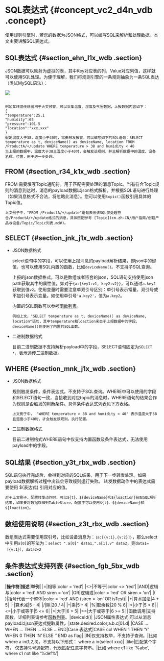 # SQL表达式 {#concept_vc2_d4n_vdb .concept}

使用规则引擎时，若您的数据为JSON格式，可以编写SQL来解析和处理数据。本文主要讲解SQL表达式。

## SQL表达式 {#section_ehn_l1x_wdb .section}

JSON数据可以映射为虚拟的表，其中Key对应表的列，Value对应列值，这样就可以使用SQL处理。为便于理解，我们将规则引擎的一条规则抽象为一条SQL表达（类试MySQL语法）：

![](http://static-aliyun-doc.oss-cn-hangzhou.aliyuncs.com/assets/img/7487/3123_zh-CN.png)

```

例如某环境传感器用于火灾预警，可以采集温度、湿度及气压数据，上报数据内容如下：
{
"temperature":25.1
"humidity":65
"pressure":101.5
"location":"xxx,xxx"
}
假定温度大于38，湿度小于40时，需要触发报警，可以编写如下的SQL语句：SELECT temperature as t, deviceName() as deviceName, location FROM /ProductA/+/update WHERE temperature > 38 and humidity < 40
当上报的数据中，温度大于38且湿度小于40时，会触发该规则，并且解析数据中的温度、设备名称、位置，用于进一步处理。
```

## FROM {#section_r34_k1x_wdb .section}

FROM 需要填写Topic通配符，用于匹配需要处理的消息Topic。当有符合Topic规则的消息到达时，消息的payload数据以json格式解析，并根据SQL语句进行处理（如果消息格式不合法，将忽略此消息）。您可以使用`topic()`函数引用具体的Topic值。

```
上文例子中，"FROM /ProductA/+/update"语句表示该SQL仅处理符合/ProductA/+/update格式的消息，具体匹配参考 [Topic](cn.zh-CN/用户指南/创建产品与设备/Topic/Topic列表.md#)。

```

## SELECT {#section_jnk_j1x_wdb .section}

-   JSON数据格式

    select语句中的字段，可以使用上报消息的payload解析结果，即json中的键值，也可以使用SQL内置的函数，比如`deviceName()`。不支持子SQL查询。

    上报的json数据格式，可以是数组或者嵌套的json，SQL语句支持使用json path获取其中的属性值，如对于`{a:{key1:v1, key2:v2}}`，可以通过`a.key2` 获取到值`v2`。使用变量时需要注意单双引号区别：单引号表示常量，双引号或不加引号表示变量。如使用单引号`'a.key2'`，值为`a.key2`。

    内置的SQL函数可以参考[函数列表](cn.zh-CN/用户指南/规则引擎/函数列表.md#)。

    ```
    例如上文，"SELECT temperature as t, deviceName() as deviceName, location"语句，其中temperature和loaction来自于上报数据中的字段，deviceName()则使用了内置的SQL函数。
    
    ```

-   二进制数据格式

    目前二进制数据不支持解析payload中的字段，SELECT语句固定为`SELECT *`，表示透传二进制数据。


## WHERE {#section_mnk_j1x_wdb .section}

-   JSON数据格式

    规则触发条件，条件表达式。不支持子SQL查询。WHERE中可以使用的字段和SELECT语句一致，当接收到对应topic的消息时，WHERE语句的结果会作为规则是否触发的判断条件。具体条件表达式列表见下方表格。

    ```
    上文例子中， "WHERE temperature > 38 and humidity < 40" 表示温度大于38且湿度小于40时，才会触发该规则，执行配置。
    ```

-   二进制数据格式

    目前二进制格式WHERE语句中仅支持内置函数及条件表达式，无法使用payload中的字段。


## SQL结果 {#section_y3t_rbx_wdb .section}

SQL语句执行完成后，会得到对应的SQL结果，用于下一步转发处理。如果payload数据解析过程中出错会导致规则运行失败。 转发数据动作中的表达式需要使用 $\{表达式\} 引用对应的值。

```
对于上文例子，配置转发动作时，可以${t}、${deviceName}和${loaction}获取SQL解析结果，如果要将数据存储到TableStore，配置中可以使用${t}、${deviceName}和${loaction}。

```

## 数组使用说明 {#section_z3t_rbx_wdb .section}

数组表达式需要使用双引号，比如设备消息为：`｛a:[{v:1},{v:2}]｝`，那么select中引用`a[0]`的写法为：`select ".a[0]" data1,".a[1].v" data2`，则`data1=［{v:1}］`，`data2=2`

## 条件表达式支持列表 {#section_fgb_5bx_wdb .section}

|**操作符**|**描述**|**举例**|
|=|相等|color = ‘red’|
|<\>|不等于|color <\> ‘red’|
|AND|逻辑与|color = ‘red’ AND siren = ‘on’|
|OR|逻辑或|color = ‘red’ OR siren = ‘on’|
|\( \)|括号代表一个整体|color = ‘red’ AND \(siren = ‘on’ OR isTest\)|
|+|算术加法|4 + 5|
|-|算术减|5 - 4|
|/|除|20 / 4|
|`*`|乘|5 `*` 4|
|%|取余数|20 % 6|
|<|小于|5 < 6|
|<=|小于或等于|5 <= 6|
|\>|大于|6 \> 5|
|\>=|大于或等于|6 \>= 5|
|函数调用|支持函数，详细列表请参考[函数列表](cn.zh-CN/用户指南/规则引擎/函数列表.md#)。|deviceId\(\)|
|JSON属性表达式|可以从消息payload以json表达式提取属性。|state.desired.color,a.b.c\[0\].d|
|CASE … WHEN … THEN … ELSE …END|Case 表达式|CASE col WHEN 1 THEN ‘Y’ WHEN 0 THEN ‘N’ ELSE ‘’ END as flag|
|IN|仅支持枚举，不支持子查询。|比如 where a in\(1,2,3\)。不支持以下形式： where a in\(select xxx\)|
|like|匹配某个字符， 仅支持%号通配符，代表匹配任意字符串。|比如 where c1 like ‘%abc’, where c1 not like ‘%def%’|

